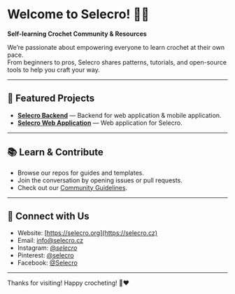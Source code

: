 # Welcome to Selecro! 🧶✨

**Self-learning Crochet Community & Resources**

We’re passionate about empowering everyone to learn crochet at their own pace.  
From beginners to pros, Selecro shares patterns, tutorials, and open-source tools to help you craft your way.

---

## 🌟 Featured Projects
- **[Selecro Backend](https://github.com/Selecro/Selecro-backend)** — Backend for web application & mobile application.
- **[Selecro Web Application](https://github.com/Selecro/Selecro-webovky)** — Web application for Selecro.

---

## 📚 Learn & Contribute
- Browse our repos for guides and templates.
- Join the conversation by opening issues or pull requests.
- Check out our [Community Guidelines](https://github.com/Selecro/.github/blob/main/CODE_OF_CONDUCT.md).

---

## 💬 Connect with Us
- Website: [https://selecro.org](https://selecro.cz)  
- Email: info@selecro.cz
- Instagram: [@_selecro_](https://www.instagram.com/_selecro_)
- Pinterest: [@selecro](https://www.pinterest.com/selecro)
- Facebook: [@Selecro](https://www.facebook.com/people/Selecro/61573272827000)

---

Thanks for visiting! Happy crocheting! 🧵❤️
